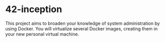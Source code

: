 # 42-inception
This project aims to broaden your knowledge of system administration by using Docker. You will virtualize several Docker images, creating them in your new personal virtual machine.

